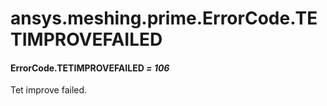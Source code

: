 # ansys.meshing.prime.ErrorCode.TETIMPROVEFAILED



#### ErrorCode.TETIMPROVEFAILED *= 106*

Tet improve failed.

<!-- !! processed by numpydoc !! -->
